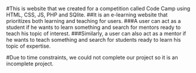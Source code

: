 #This is website that we created for a competition called Code Camp using HTML, CSS, JS, PHP and SQlite.
##It is an e-learning website that prioritizes both learning and teaching for users.
###A user can act as a student if he wants to learn something and search for mentors ready to teach his topic of interest.
###Similarly, a user can also act as a mentor if he wants to teach something and search for students ready to learn his topic of expertise.

#Due to time constraints, we could not complete our project so it is an incomplete project. 
